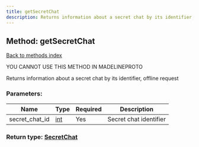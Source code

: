 ```yaml
---
title: getSecretChat
description: Returns information about a secret chat by its identifier, offline request
---
```

## Method: getSecretChat  
[Back to methods index](index.md)


YOU CANNOT USE THIS METHOD IN MADELINEPROTO


Returns information about a secret chat by its identifier, offline request

### Parameters:

| Name     |    Type       | Required | Description |
|----------|---------------|----------|-------------|
|secret\_chat\_id|[int](../types/int.md) | Yes|Secret chat identifier|


### Return type: [SecretChat](../types/SecretChat.md)

